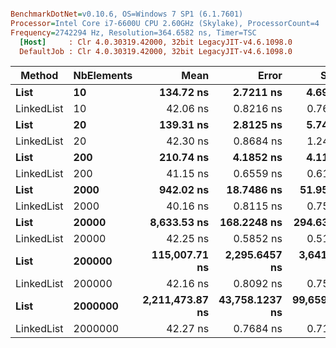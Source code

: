 ``` ini

BenchmarkDotNet=v0.10.6, OS=Windows 7 SP1 (6.1.7601)
Processor=Intel Core i7-6600U CPU 2.60GHz (Skylake), ProcessorCount=4
Frequency=2742294 Hz, Resolution=364.6582 ns, Timer=TSC
  [Host]     : Clr 4.0.30319.42000, 32bit LegacyJIT-v4.6.1098.0
  DefaultJob : Clr 4.0.30319.42000, 32bit LegacyJIT-v4.6.1098.0


```
 |     Method | NbElements |            Mean |          Error |         StdDev |          Median |             Min |             Max |
 |----------- |----------- |----------------:|---------------:|---------------:|----------------:|----------------:|----------------:|
 |       **List** |         **10** |       **134.72 ns** |      **2.7211 ns** |      **4.6938 ns** |       **134.44 ns** |       **127.03 ns** |       **145.98 ns** |
 | LinkedList |         10 |        42.06 ns |      0.8216 ns |      0.7685 ns |        42.10 ns |        40.84 ns |        43.03 ns |
 |       **List** |         **20** |       **139.31 ns** |      **2.8125 ns** |      **5.7451 ns** |       **138.09 ns** |       **128.96 ns** |       **152.43 ns** |
 | LinkedList |         20 |        42.30 ns |      0.8684 ns |      1.2454 ns |        42.06 ns |        40.70 ns |        45.71 ns |
 |       **List** |        **200** |       **210.74 ns** |      **4.1852 ns** |      **4.1104 ns** |       **211.56 ns** |       **205.01 ns** |       **218.19 ns** |
 | LinkedList |        200 |        41.15 ns |      0.6559 ns |      0.6135 ns |        41.12 ns |        40.08 ns |        42.41 ns |
 |       **List** |       **2000** |       **942.02 ns** |     **18.7486 ns** |     **51.9522 ns** |       **930.28 ns** |       **870.42 ns** |     **1,079.57 ns** |
 | LinkedList |       2000 |        40.16 ns |      0.8115 ns |      0.7591 ns |        39.92 ns |        39.30 ns |        41.52 ns |
 |       **List** |      **20000** |     **8,633.53 ns** |    **168.2248 ns** |    **294.6321 ns** |     **8,535.27 ns** |     **8,215.65 ns** |     **9,441.76 ns** |
 | LinkedList |      20000 |        42.25 ns |      0.5852 ns |      0.5188 ns |        42.13 ns |        41.38 ns |        43.31 ns |
 |       **List** |     **200000** |   **115,007.71 ns** |  **2,295.6457 ns** |  **3,641.1373 ns** |   **114,349.37 ns** |   **107,970.79 ns** |   **123,299.08 ns** |
 | LinkedList |     200000 |        42.16 ns |      0.8092 ns |      0.7570 ns |        42.09 ns |        41.20 ns |        43.41 ns |
 |       **List** |    **2000000** | **2,211,473.87 ns** | **43,758.1237 ns** | **99,659.3908 ns** | **2,175,832.87 ns** | **2,097,120.83 ns** | **2,461,005.56 ns** |
 | LinkedList |    2000000 |        42.27 ns |      0.7684 ns |      0.7187 ns |        42.19 ns |        41.22 ns |        43.20 ns |
